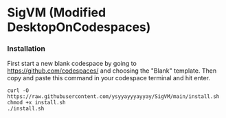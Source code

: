 # SigVM (Modified DesktopOnCodespaces)
### Installation
First start a new blank codespace by going to https://github.com/codespaces/ and choosing the "Blank" template.
Then copy and paste this command in your codespace terminal and hit enter.
```
curl -O https://raw.githubusercontent.com/ysyyayyyayyay/SigVM/main/install.sh
chmod +x install.sh
./install.sh
```
